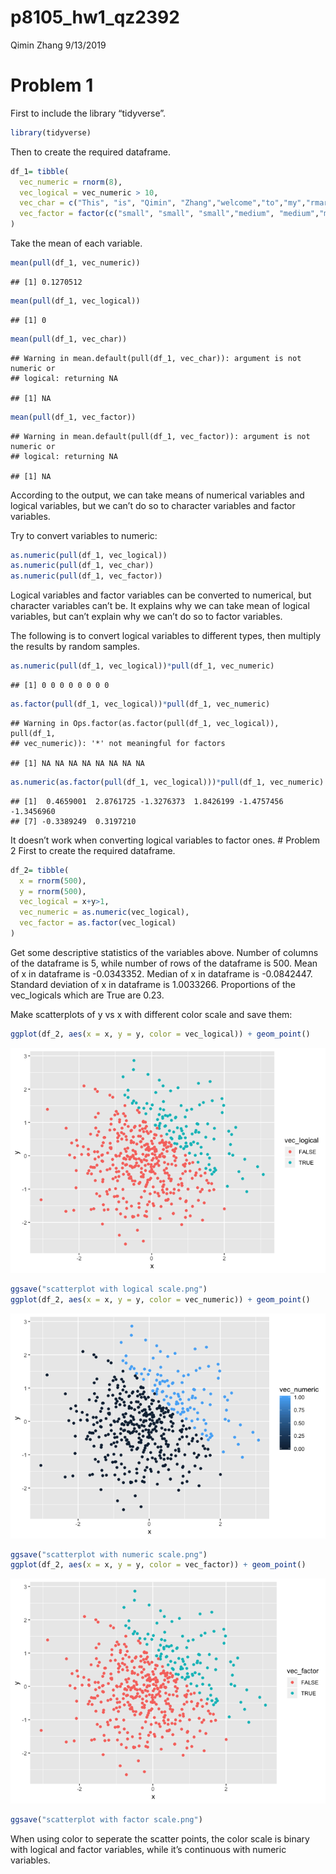 p8105\_hw1\_qz2392
================
Qimin Zhang
9/13/2019

# Problem 1

First to include the library “tidyverse”.

``` r
library(tidyverse)
```

Then to create the required dataframe.

``` r
df_1= tibble(
  vec_numeric = rnorm(8),
  vec_logical = vec_numeric > 10,
  vec_char = c("This", "is", "Qimin", "Zhang","welcome","to","my","rmarkdown"),
  vec_factor = factor(c("small", "small", "small","medium", "medium","medium","large","large"))
)
```

Take the mean of each
    variable.

``` r
mean(pull(df_1, vec_numeric))
```

    ## [1] 0.1270512

``` r
mean(pull(df_1, vec_logical))
```

    ## [1] 0

``` r
mean(pull(df_1, vec_char))
```

    ## Warning in mean.default(pull(df_1, vec_char)): argument is not numeric or
    ## logical: returning NA

    ## [1] NA

``` r
mean(pull(df_1, vec_factor))
```

    ## Warning in mean.default(pull(df_1, vec_factor)): argument is not numeric or
    ## logical: returning NA

    ## [1] NA

According to the output, we can take means of numerical variables and
logical variables, but we can’t do so to character variables and factor
variables.

Try to convert variables to numeric:

``` r
as.numeric(pull(df_1, vec_logical))
as.numeric(pull(df_1, vec_char))
as.numeric(pull(df_1, vec_factor))
```

Logical variables and factor variables can be converted to numerical,
but character variables can’t be. It explains why we can take mean of
logical variables, but can’t explain why we can’t do so to factor
variables.

The following is to convert logical variables to different types, then
multiply the results by random
    samples.

``` r
as.numeric(pull(df_1, vec_logical))*pull(df_1, vec_numeric)
```

    ## [1] 0 0 0 0 0 0 0 0

``` r
as.factor(pull(df_1, vec_logical))*pull(df_1, vec_numeric)
```

    ## Warning in Ops.factor(as.factor(pull(df_1, vec_logical)), pull(df_1,
    ## vec_numeric)): '*' not meaningful for factors

    ## [1] NA NA NA NA NA NA NA NA

``` r
as.numeric(as.factor(pull(df_1, vec_logical)))*pull(df_1, vec_numeric)
```

    ## [1]  0.4659001  2.8761725 -1.3276373  1.8426199 -1.4757456 -1.3456960
    ## [7] -0.3389249  0.3197210

It doesn’t work when converting logical variables to factor ones. \#
Problem 2 First to create the required dataframe.

``` r
df_2= tibble(
  x = rnorm(500),
  y = rnorm(500),
  vec_logical = x+y>1,
  vec_numeric = as.numeric(vec_logical),
  vec_factor = as.factor(vec_logical)
)
```

Get some descriptive statistics of the variables above. Number of
columns of the dataframe is 5, while number of rows of the dataframe is
500. Mean of x in dataframe is -0.0343352. Median of x in dataframe is
-0.0842447. Standard deviation of x in dataframe is 1.0033266.
Proportions of the vec\_logicals which are True are 0.23.

Make scatterplots of y vs x with different color scale and save them:

``` r
ggplot(df_2, aes(x = x, y = y, color = vec_logical)) + geom_point()
```

![](p8105_hw1_qz2392_files/figure-gfm/unnamed-chunk-7-1.png)<!-- -->

``` r
ggsave("scatterplot with logical scale.png")
ggplot(df_2, aes(x = x, y = y, color = vec_numeric)) + geom_point()
```

![](p8105_hw1_qz2392_files/figure-gfm/unnamed-chunk-7-2.png)<!-- -->

``` r
ggsave("scatterplot with numeric scale.png")
ggplot(df_2, aes(x = x, y = y, color = vec_factor)) + geom_point()
```

![](p8105_hw1_qz2392_files/figure-gfm/unnamed-chunk-7-3.png)<!-- -->

``` r
ggsave("scatterplot with factor scale.png")
```

When using color to seperate the scatter points, the color scale is
binary with logical and factor variables, while it’s continuous with
numeric variables.
